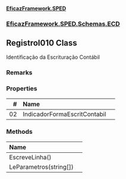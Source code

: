 #### [EficazFramework.SPED](EficazFrameworkSPED.md 'EficazFramework SPED')
### [EficazFramework.SPED.Schemas.ECD](EficazFramework.SPED.Schemas.ECD.md 'EficazFramework.SPED.Schemas.ECD')

## RegistroI010 Class

Identificação da Escrituração Contábil

### Remarks
### Properties

| # | Name | |
| ---: | :--- | :--- |
| 02 | IndicadorFormaEscritContabil |  |
### Methods

| Name | |
| :--- | :--- |
| EscreveLinha() |  |
| LeParametros(string[]) |  |

